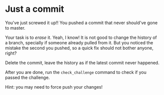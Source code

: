 # Just a commit

You've just screwed it up!! You pushed a commit that never should've gone to
master.

Your task is to _erase_ it. Yeah, I know! It is not good to change the history
of a branch, specially if someone already pulled from it.
But you noticed the mistake the second you pushed, so a quick fix should not
bother anyone, right?

Delete the commit, leave the history as if the latest commit never happened.

After you are done, run the `check_challenge` command to check if you passed the challenge.

Hint: you may need to force push your changes!

